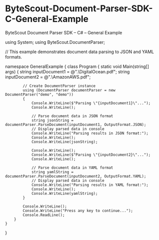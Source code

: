 # ByteScout-Document-Parser-SDK-C-General-Example
ByteScout Document Parser SDK – C# – General Example


using System;
using ByteScout.DocumentParser;
 
// This example demonstrates document data parsing to JSON and YAML formats.
 
namespace GeneralExample
{
    class Program
    {
        static void Main(string[] args)
        {
            string inputDocument1 = @".\DigitalOcean.pdf";
            string inputDocument2 = @".\AmazonAWS.pdf";
 
            // Create DocumentParser instance
            using (DocumentParser documentParser = new DocumentParser("demo", "demo"))
            {
                Console.WriteLine($"Parsing \"{inputDocument1}\"...");
                Console.WriteLine();
 
                // Parse document data in JSON format
                string jsonString = documentParser.ParseDocument(inputDocument1, OutputFormat.JSON);
                // Display parsed data in console
                Console.WriteLine("Parsing results in JSON format:");
                Console.WriteLine();
                Console.WriteLine(jsonString);
 
                Console.WriteLine();
                Console.WriteLine($"Parsing \"{inputDocument2}\"...");
                Console.WriteLine();
 
                // Parse document data in YAML format
                string yamlString = documentParser.ParseDocument(inputDocument2, OutputFormat.YAML);
                // Display parsed data in console
                Console.WriteLine("Parsing results in YAML format:");
                Console.WriteLine();
                Console.WriteLine(yamlString);
            }
 
            Console.WriteLine();
            Console.WriteLine("Press any key to continue...");
            Console.ReadLine();
        }
    }
}
